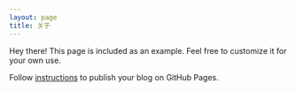 ```yaml
---
layout: page
title: 关于
---
```


Hey there! This page is included as an example. Feel free to customize it for
your own use.

Follow [instructions](<http://www.lvgm.cn/>) to publish your blog on GitHub Pages.
